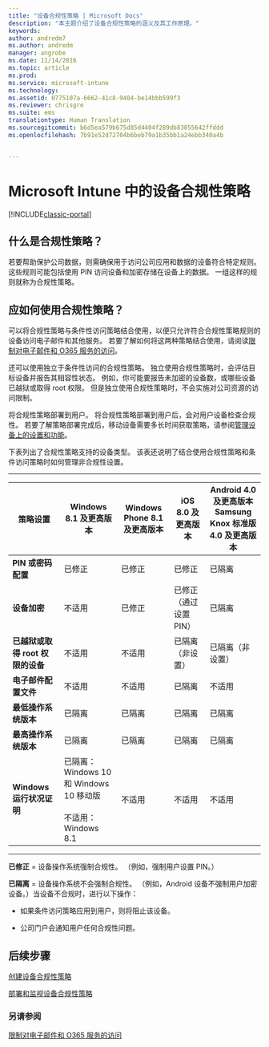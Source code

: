 ```yaml
---
title: "设备合规性策略 | Microsoft Docs"
description: "本主题介绍了设备合规性策略的涵义及其工作原理。"
keywords: 
author: andredm7
ms.author: andredm
manager: angrobe
ms.date: 11/14/2016
ms.topic: article
ms.prod: 
ms.service: microsoft-intune
ms.technology: 
ms.assetid: 0775107a-6662-41c8-9404-be14bbb599f3
ms.reviewer: chrisgre
ms.suite: ems
translationtype: Human Translation
ms.sourcegitcommit: b6d5ea579b675d85d4404f289db83055642ffddd
ms.openlocfilehash: 7b91e52d72704b6beb79a1b35bb1a24ebb340a4b


---
```


# <a name="device-compliance-policies-in-microsoft-intune"></a>Microsoft Intune 中的设备合规性策略

[!INCLUDE[classic-portal](../includes/classic-portal.md)]

## <a name="what-is-a-compliance-policy"></a>什么是合规性策略？
若要帮助保护公司数据，则需确保用于访问公司应用和数据的设备符合特定规则。 这些规则可能包括使用 PIN 访问设备和加密存储在设备上的数据。 一组这样的规则就称为合规性策略。

## <a name="how-should-i-use-compliance-policies"></a>应如何使用合规性策略？
可以将合规性策略与条件性访问策略结合使用，以便只允许符合合规性策略规则的设备访问电子邮件和其他服务。 若要了解如何将这两种策略结合使用，请阅读[限制对电子邮件和 O365 服务的访问](restrict-access-to-email-and-o365-services-with-microsoft-intune.md)。

还可以使用独立于条件性访问的合规性策略。 独立使用合规性策略时，会评估目标设备并报告其相容性状态。 例如，你可能要报告未加密的设备数，或哪些设备已越狱或取得 root 权限。 但是独立使用合规性策略时，不会实施对公司资源的访问限制。

将合规性策略部署到用户。 将合规性策略部署到用户后，会对用户设备检查合规性。
若要了解策略部署完成后，移动设备需要多长时间获取策略，请参阅[管理设备上的设置和功能](https://docs.microsoft.com/en-us/intune/deploy-use/manage-settings-and-features-on-your-devices-with-microsoft-intune-policies#frequently-asked-questions-about-intune-policies)。

下表列出了合规性策略支持的设备类型。 该表还说明了结合使用合规性策略和条件访问策略时如何管理非合规性设置。

-----------------------------

|策略设置| Windows 8.1 及更高版本| Windows Phone 8.1 及更高版本| iOS 8.0 及更高版本|Android 4.0 及更高版本<br/>Samsung Knox 标准版 4.0 及更高版本|
|-----|----|----|----|----|
|**PIN 或密码配置** |已修正|已修正|已修正|已隔离|
|**设备加密**|不适用|已修正|已修正（通过设置 PIN）|已隔离|
|**已越狱或取得 root 权限的设备**|不适用|不适用|已隔离（非设置）|已隔离（非设置）|
|**电子邮件配置文件**|不适用|不适用|已隔离|不适用|
|**最低操作系统版本**|已隔离|已隔离|已隔离|已隔离|
|**最高操作系统版本**|已隔离|已隔离|已隔离|已隔离|
|**Windows 运行状况证明**|已隔离：Windows 10 和 Windows 10 移动版<br /><br />不适用：Windows 8.1|不适用|不适用|不适用|

------------------------------

**已修正** = 设备操作系统强制合规性。 （例如，强制用户设置 PIN。）

**已隔离** = 设备操作系统不会强制合规性。 （例如，Android 设备不强制用户加密设备。）当设备不合规时，进行以下操作：

-   如果条件访问策略应用到用户，则将阻止该设备。

-   公司门户会通知用户任何合规性问题。

## <a name="next-steps"></a>后续步骤
[创建设备合规性策略](create-a-device-compliance-policy-in-microsoft-intune.md)

[部署和监视设备合规性策略](deploy-and-monitor-a-device-compliance-policy-in-microsoft-intune.md)

### <a name="see-also"></a>另请参阅
[限制对电子邮件和 O365 服务的访问](restrict-access-to-email-and-o365-services-with-microsoft-intune.md)



<!--HONumber=Dec16_HO2-->


